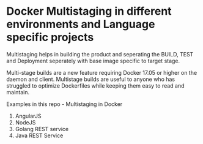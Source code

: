 # Docker Multistaging in different environments and Language specific projects

Multistaging helps in building the product and seperating the BUILD, TEST and Deployment seperately with base image specific to target stage. 

Multi-stage builds are a new feature requiring Docker 17.05 or higher on the daemon and client. Multistage builds are useful to anyone who has struggled to optimize Dockerfiles while keeping them easy to read and maintain.

Examples in this repo - Multistaging in Docker
1) AngularJS
2) NodeJS
3) Golang REST service
4) Java REST Service
